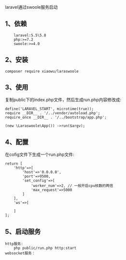 laravel通过swoole服务启动
## 1、依赖
```
    laravel:5.5\5.8
    php:>=7.2
    swoole:>=4.0

```

## 2、安装
```$xslt
composer require xiaowu/laraswoole
```

## 3、使用
复制public下的index.php文件，然后生成run.php内容修改成:
```$xslt
define('LARAVEL_START', microtime(true));
require __DIR__ . '/../vendor/autoload.php';
require_once __DIR__ . '/../bootstrap/app.php';

(new \Laraswoole\App()) ->run($argv);
```

## 4、配置
在cofig文件下生成一个run.php文件:
```$xslt
return [
    'http'=>[
        'host'=>'0.0.0.0',
        'port'=>9500,
        'set_config'=>[
            'worker_num'=>2, // 一般开启cpu核数的两倍
            'max_request'=>5000
        ]
    ],
    'ws'=>[
    
    ]
];
```

## 5、启动服务
```$xslt
http服务:
    php public/run.php http:start
websocket服务：
    
```
